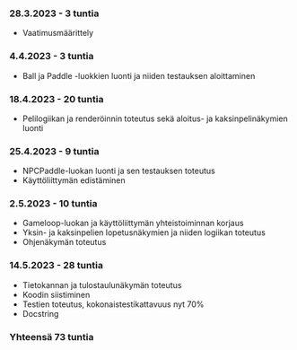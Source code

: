 ### 28.3.2023 - 3 tuntia
- Vaatimusmäärittely

### 4.4.2023 - 3 tuntia
- Ball ja Paddle -luokkien luonti ja niiden testauksen aloittaminen

### 18.4.2023 - 20 tuntia
- Pelilogiikan ja renderöinnin toteutus sekä aloitus- ja kaksinpelinäkymien luonti

### 25.4.2023 - 9 tuntia
- NPCPaddle-luokan luonti ja sen testauksen toteutus
- Käyttöliittymän edistäminen

### 2.5.2023 - 10 tuntia
- Gameloop-luokan ja käyttöliittymän yhteistoiminnan korjaus
- Yksin- ja kaksinpelien lopetusnäkymien ja niiden logiikan toteutus
- Ohjenäkymän toteutus

### 14.5.2023 - 28 tuntia
- Tietokannan ja tulostaulunäkymän toteutus
- Koodin siistiminen
- Testien toteutus, kokonaistestikattavuus nyt 70%
- Docstring

### Yhteensä 73 tuntia

